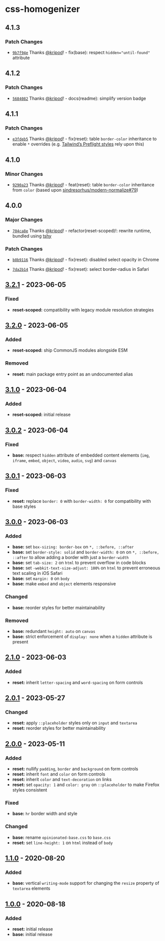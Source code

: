 # css-homogenizer

## 4.1.3

### Patch Changes

- [`9b7f94e`](https://github.com/kripod/css-homogenizer/commit/9b7f94e19c4c4377c7c97e5d95dc579802dea4ed) Thanks [@kripod](https://github.com/kripod)! - fix(base): respect `hidden="until-found"` attribute

## 4.1.2

### Patch Changes

- [`5684082`](https://github.com/kripod/css-homogenizer/commit/5684082624f98fe043ce1d087cd0c7888b6e2d1c) Thanks [@kripod](https://github.com/kripod)! - docs(readme): simplify version badge

## 4.1.1

### Patch Changes

- [`e3fdeb5`](https://github.com/kripod/css-homogenizer/commit/e3fdeb563c7774e58c3735116869901db2327142) Thanks [@kripod](https://github.com/kripod)! - fix(reset): table `border-color` inheritance to enable `*` overrides (e.g. [Tailwind’s Preflight styles](https://unpkg.com/tailwindcss@%5E3/src/css/preflight.css) rely upon this)

## 4.1.0

### Minor Changes

- [`9290a23`](https://github.com/kripod/css-homogenizer/commit/9290a23dfcf23489e9951623e1454d8260255568) Thanks [@kripod](https://github.com/kripod)! - feat(reset): table `border-color` inheritance from `color` (based upon [sindresorhus/modern-normalize#79](https://github.com/sindresorhus/modern-normalize/pull/79))

## 4.0.0

### Major Changes

- [`704ca8e`](https://github.com/kripod/css-homogenizer/commit/704ca8edbdd7283160c21a3dfbfcaca704bb696c) Thanks [@kripod](https://github.com/kripod)! - refactor(reset-scoped)!: rewrite runtime, bundled using [tshy](https://github.com/isaacs/tshy)

### Patch Changes

- [`b8b9116`](https://github.com/kripod/css-homogenizer/commit/b8b9116b871b150d70d357b6efa4ef31c3a9d459) Thanks [@kripod](https://github.com/kripod)! - fix(reset): disabled select opacity in Chrome

- [`7da2b14`](https://github.com/kripod/css-homogenizer/commit/7da2b14c3ec9d699b72aefdbb2c3fa5a3c89fca2) Thanks [@kripod](https://github.com/kripod)! - fix(reset): select border-radius in Safari

## [3.2.1] - 2023-06-05

### Fixed

- **reset-scoped:** compatibility with legacy module resolution strategies

## [3.2.0] - 2023-06-05

### Added

- **reset-scoped:** ship CommonJS modules alongside ESM

### Removed

- **reset:** main package entry point as an undocumented alias

## [3.1.0] - 2023-06-04

### Added

- **reset-scoped:** initial release

## [3.0.2] - 2023-06-04

### Fixed

- **base:** respect `hidden` attribute of embedded content elements (`img`, `iframe`, `embed`, `object`, `video`, `audio`, `svg`) and `canvas`

## [3.0.1] - 2023-06-03

### Fixed

- **reset:** replace `border: 0` with `border-width: 0` for compatibility with base styles

## [3.0.0] - 2023-06-03

### Added

- **base:** set `box-sizing: border-box` on `*, ::before, ::after`
- **base:** set `border-style: solid` and `border-width: 0` on on `*, ::before, ::after` to allow adding a border with just a `border-width`
- **base:** set `tab-size: 2` on `html` to prevent overflow in code blocks
- **base:** set `-webkit-text-size-adjust: 100%` on `html` to prevent erroneous text scaling in iOS Safari
- **base:** set `margin: 0` on `body`
- **base:** make `embed` and `object` elements responsive

### Changed

- **base:** reorder styles for better maintainability

### Removed

- **base:** redundant `height: auto` on `canvas`
- **base:** strict enforcement of `display: none` when a `hidden` attribute is present

## [2.1.0] - 2023-06-03

### Added

- **reset:** inherit `letter-spacing` and `word-spacing` on form controls

## [2.0.1] - 2023-05-27

### Changed

- **reset:** apply `::placeholder` styles only on `input` and `textarea`
- **reset:** reorder styles for better maintainability

## [2.0.0] - 2023-05-11

### Added

- **reset:** nullify `padding`, `border` and `background` on form controls
- **reset:** inherit `font` and `color` on form controls
- **reset:** inherit `color` and `text-decoration` on links
- **reset:** set `opacity: 1` and `color: gray` on `::placeholder` to make Firefox styles consistent

### Fixed

- **base:** `hr` border width and style

### Changed

- **base:** rename `opinionated-base.css` to `base.css`
- **reset:** set `line-height: 1` on `html` instead of `body`

## [1.1.0] - 2020-08-20

### Added

- **base:** vertical `writing-mode` support for changing the `resize` property of `textarea` elements

## [1.0.0] - 2020-08-18

### Added

- **reset:** initial release
- **base:** initial release

[3.2.1]: https://github.com/kripod/css-homogenizer/compare/v3.2.0...v3.2.1
[3.2.0]: https://github.com/kripod/css-homogenizer/compare/v3.1.0...v3.2.0
[3.1.0]: https://github.com/kripod/css-homogenizer/compare/v3.0.2...v3.1.0
[3.0.2]: https://github.com/kripod/css-homogenizer/compare/v3.0.1...v3.0.2
[3.0.1]: https://github.com/kripod/css-homogenizer/compare/v3.0.0...v3.0.1
[3.0.0]: https://github.com/kripod/css-homogenizer/compare/v2.1.0...v3.0.0
[2.1.0]: https://github.com/kripod/css-homogenizer/compare/v2.0.1...v2.1.0
[2.0.1]: https://github.com/kripod/css-homogenizer/compare/v2.0.0...v2.0.1
[2.0.0]: https://github.com/kripod/css-homogenizer/compare/v1.1.0...v2.0.0
[1.1.0]: https://github.com/kripod/css-homogenizer/compare/v1.0.0...v1.1.0
[1.0.0]: https://github.com/kripod/css-homogenizer/releases/tag/v1.0.0
